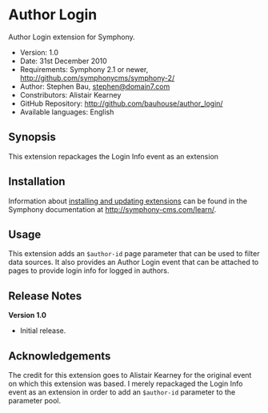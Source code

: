 # Author Login

Author Login extension for Symphony.  

- Version: 1.0
- Date: 31st December 2010
- Requirements: Symphony 2.1 or newer, <http://github.com/symphonycms/symphony-2/>
- Author: Stephen Bau, stephen@domain7.com
- Constributors: Alistair Kearney
- GitHub Repository: <http://github.com/bauhouse/author_login/>
- Available languages: English

## Synopsis

This extension repackages the Login Info event as an extension

## Installation

Information about [installing and updating extensions](http://symphony-cms.com/learn/tasks/view/install-an-extension/) can be found in the Symphony documentation at <http://symphony-cms.com/learn/>.

## Usage

This extension adds an `$author-id` page parameter that can be used to filter data sources. It also provides an Author Login event that can be attached to pages to provide login info for logged in authors.

## Release Notes

**Version 1.0**

- Initial release.

## Acknowledgements

The credit for this extension goes to Alistair Kearney for the original event on which this extension was based. I merely repackaged the Login Info event as an extension in order to add an `$author-id` parameter to the parameter pool.